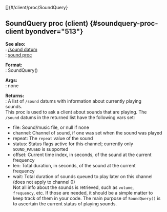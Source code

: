 []{#/client/proc/SoundQuery}    
## SoundQuery proc (client) {#soundquery-proc-client byondver="513"}    
**See also:**    
:   [/sound datum](/ref/sound.md)    
:   [sound proc](/ref/proc/sound.md)    
<!-- -->    
**Format:**    
:   SoundQuery()    
<!-- -->    
**Args:**    
:   none    
<!-- -->    
**Returns:**    
:   A list of `/sound` datums with information about currently playing    
    sounds.    
This proc is used to ask a client about sounds that are playing. The    
`/sound` datums in the returned list have the following vars set:    
-   file: Sound/music file, or null if none    
-   channel: Channel of sound, if one was set when the sound was played    
-   repeat: The `repeat` value of the sound    
-   status: Status flags active for this channel; currently only    
    `SOUND_PAUSED` is supported    
-   offset: Current time index, in seconds, of the sound at the current    
    frequency    
-   len: Total duration, in seconds, of the sound at the current    
    frequency    
-   wait: Total duration of sounds queued to play later on this channel    
    (does not apply to channel 0)    
Not all info about the sounds is retrieved, such as `volume`,    
`frequency`, etc. If those are needed, it should be a simple matter to    
keep track of them in your code. The main purpose of `SoundQuery()` is    
to ascertain the current status of playing sounds.  